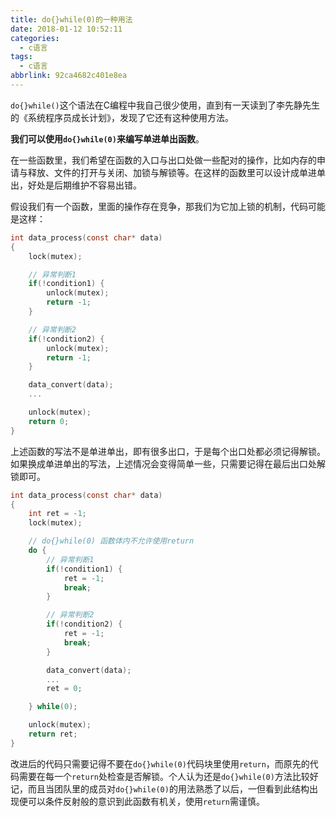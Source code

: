 ```yaml
---
title: do{}while(0)的一种用法
date: 2018-01-12 10:52:11
categories:
  - c语言
tags:
  - c语言
abbrlink: 92ca4682c401e8ea
---
```


`do{}while()`这个语法在C编程中我自己很少使用，直到有一天读到了李先静先生的《系统程序员成长计划》，发现了它还有这种使用方法。

**我们可以使用`do{}while(0)`来编写单进单出函数**。

在一些函数里，我们希望在函数的入口与出口处做一些配对的操作，比如内存的申请与释放、文件的打开与关闭、加锁与解锁等。在这样的函数里可以设计成单进单出，好处是后期维护不容易出错。

假设我们有一个函数，里面的操作存在竞争，那我们为它加上锁的机制，代码可能是这样：
```c
int data_process(const char* data)
{
    lock(mutex);

    // 异常判断1
    if(!condition1) {
        unlock(mutex);
        return -1;
    }

    // 异常判断2
    if(!condition2) {
        unlock(mutex);
        return -1;
    }

    data_convert(data);
    ...

    unlock(mutex);
    return 0;
}
```

上述函数的写法不是单进单出，即有很多出口，于是每个出口处都必须记得解锁。如果换成单进单出的写法，上述情况会变得简单一些，只需要记得在最后出口处解锁即可。
```c
int data_process(const char* data)
{
    int ret = -1;
    lock(mutex);

    // do{}while(0) 函数体内不允许使用return
    do {
        // 异常判断1
        if(!condition1) {
            ret = -1;
            break;
        }

        // 异常判断2
        if(!condition2) {
            ret = -1;
            break;
        }

        data_convert(data);
        ...
        ret = 0;

    } while(0);

    unlock(mutex);
    return ret;
}
```

改进后的代码只需要记得不要在`do{}while(0)`代码块里使用`return`，而原先的代码需要在每一个`return`处检查是否解锁。个人认为还是`do{}while(0)`方法比较好记，而且当团队里的成员对`do{}while(0)`的用法熟悉了以后，一但看到此结构出现便可以条件反射般的意识到此函数有机关，使用`return`需谨慎。

